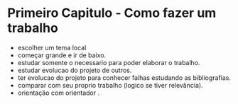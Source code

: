 #  Primeiro Capitulo - Como fazer um trabalho
 * escolher um tema local
 * começar grande e ir de baixo.
 * estudar somente o necessario para poder elaborar o trabalho.
 * estudar evolucao do projeto de outros.
 * ter evolucao do projeto para conhecer falhas estudando as bibliografias.
 * comparar com seu proprio trabalho (logico se tiver relevância).
 * orientação com  orientador .
 
